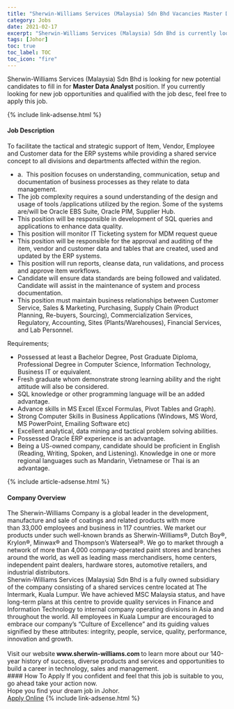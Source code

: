 ```yaml
---
title: "Sherwin-Williams Services (Malaysia) Sdn Bhd Vacancies Master Data Analyst" 
category: Jobs 
date: 2021-02-17 
excerpt: "Sherwin-Williams Services (Malaysia) Sdn Bhd is currently looking for suitable person to fill in the Master Data Analyst which based in Johor" 
tags: [Johor] 
toc: true 
toc_label: TOC 
toc_icon: "fire" 
--- 
```


<p>Sherwin-Williams Services (Malaysia) Sdn Bhd is looking for new potential candidates to fill in for <b>Master Data Analyst</b> position. If you currently looking for new job opportunities and qualified with the job desc, feel free to apply this job.
</p>{% include link-adsense.html %} 
<div><div><h4>Job Description</h4></div><div><div><span><div><p>To facilitate the tactical and strategic support of Item, Vendor, Employee and Customer data for the ERP systems while providing a shared service concept to all divisions and departments affected within the region.</p><ul><li>a.&#160;&#160;This position focuses on understanding, communication, setup and documentation of business processes as they relate to data management.</li><li>The job complexity requires a sound understanding of the design and usage of tools /applications utilized by the region. Some of the systems are/will be Oracle EBS Suite, Oracle PIM, Supplier Hub.</li><li>This position will be responsible in development of SQL queries and applications to enhance data quality.</li><li>This position will monitor IT Ticketing system for MDM request queue</li><li>This position will be responsible for the approval and auditing of the item, vendor and customer data and tables that are created, used and updated by the ERP systems.</li><li>This position will run reports, cleanse data, run validations, and process and approve item workflows.</li><li>Candidate will ensure data standards are being followed and validated. Candidate will assist in the maintenance of system and process documentation.</li><li>This position must maintain business relationships between Customer Service, Sales &amp; Marketing, Purchasing, Supply Chain (Product Planning, Re-buyers, Sourcing), Commercialization Services, Regulatory, Accounting, Sites (Plants/Warehouses), Financial Services, and Lab Personnel.</li></ul><p>Requirements;</p><ul><li>Possessed at least a Bachelor Degree, Post Graduate Diploma, Professional Degree in Computer Science, Information Technology, Business IT or equivalent.</li><li>Fresh graduate whom demonstrate strong learning ability and the right attitude will also be considered.</li><li>SQL knowledge or other programming language will be an added advantage.</li><li>Advance skills in MS Excel (Excel Formulas, Pivot Tables and Graph).</li><li>Strong Computer Skills in Business Applications (Windows, MS Word, MS PowerPoint, Emailing Software etc)</li><li>Excellent analytical, data mining and tactical problem solving abilities.</li><li>Possessed Oracle ERP experience is an advantage.</li><li>Being a US-owned company, candidate should be proficient in English (Reading, Writing, Spoken, and Listening). Knowledge in one or more regional languages such as Mandarin, Vietnamese or Thai is an advantage.</li></ul></div></span></div></div></div> 
{% include article-adsense.html %} 
<div><div><h4>Company Overview</h4></div><div><div><span><div><div>
<div>The Sherwin-Williams Company is a global leader in the development, manufacture and sale of coatings and related products with&#160;more than&#160;33,000 employees and business in 117 countries. We market our products under such well-known brands as Sherwin-Williams&#174;, Dutch Boy&#174;, Krylon&#174;, Minwax&#174; and Thompson&#8217;s Waterseal&#174;. We go to market through a network of more than 4,000 company-operated paint stores and branches around the world, as well as leading mass merchandisers, home centers, independent paint dealers, hardware stores, automotive retailers, and industrial distributors.</div>
<div>Sherwin-Williams Services (Malaysia) Sdn Bhd is a fully owned subsidiary of the company consisting of a shared services centre located at&#160;The Intermark, Kuala Lumpur. We have achieved MSC Malaysia status, and have long-term plans at this centre to provide quality services in Finance and Information Technology to internal company operating divisions in Asia and throughout the world. All employees in Kuala Lumpur are encouraged to embrace our company&#8217;s &#8220;Culture of Excellence&#8221; and its guiding values signified by these attributes: integrity, people, service, quality, performance, innovation and growth.<br>
&#160;</div>
<div>Visit our website<strong> www.sherwin-williams.com&#160;</strong>to learn more about our 140-year history of success, diverse products and services and opportunities to build a career in technology, sales and management.</div>
</div></div></span></div></div></div> 
#### How To Apply 
If you confident and feel that this job is suitable to you, go ahead take your action now. <br/> 
Hope you find your dream job in Johor. <br/> 
<a href="https://www.jobstreet.com.my/en/job/master-data-analyst-4483835?jobId=jobstreet-my-job-4483835&" class="btn btn--info" target="_blank" rel="nofollow noopenner">Apply Online</a> 
{% include link-adsense.html %} 